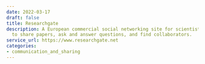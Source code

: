```yaml
---
date: 2022-03-17
draft: false
title: Researchgate
description: A European commercial social networking site for scientists and researchers[3]
  to share papers, ask and answer questions, and find collaborators.
service_url: https://www.researchgate.net
categories:
- communication_and_sharing
---
```



